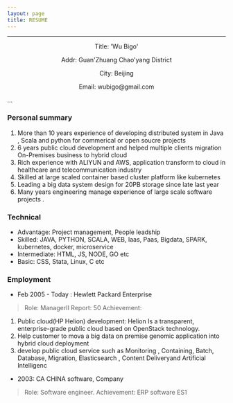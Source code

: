```yaml
---
layout: page
title: RESUME
---
```




---
<p align="center">Title: 'Wu Bigo'</p>
<p align="center">Addr: Guan'Zhuang Chao'yang District</p>
<p align="center">City: Beijing</p>
<p align="center">Email: wubigo@gmail.com</p>

...

### Personal summary

>
1. More than 10 years experience of developing  distributed system in Java , Scala and python
for commerical or open soucre projects
2. 6 years public cloud development  and helped multiple clients migration On-Premises business to hybrid cloud
3. Rich experience with ALIYUN and AWS, application transform to cloud in healthcare and telecommunication industry
4. Skilled at large scaled container based cluster platform like kubernetes
5. Leading a big data system design for 20PB storage since late last year
6. Many years engineering manage experience of large scale software projects
.


### Technical

- Advantage: Project management, People leadship
- Skilled: JAVA, PYTHON, SCALA, WEB, Iaas, Paas, Bigdata, SPARK, kubernetes, docker, microservice
- Intermediate: HTML, JS, NODE, GO etc
- Basic: CSS, Stata, Linux, C etc

### Employment

- Feb 2005 - Today : Hewlett Packard Enterprise

> Role: ManagerII
> Report: 50
> Achievement:
1. Public cloud(HP Helion) development: Helion Is a transparent, enterprise-grade public cloud based on OpenStack technology.
2. Help customer to mova a big data on premise genomic application into hybrid cloud deployment
3. develop public cloud service such as Monitoring , Containing, Batch, Database, Migration, Elasticsearch , Content Deliveryand Artificial Intelligenc

- 2003: CA CHINA software, Company

> Role: Software engineer.
> Achievement: ERP software ES1
